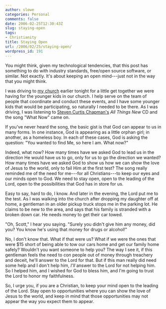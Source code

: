 ```yaml
---
author: slowe
categories: Personal
comments: false
date: 2006-02-25T12:30:43Z
slug: staying-open
tags:
- Christianity
title: Staying Open
url: /2006/02/25/staying-open/
wordpress_id: 191
---
```


You might think, given my technological tendencies, that this post has something to do with industry standards, free/open source software, or similar. Not exactly. It's about keeping an open mind---just not in the way that you might think.

I was driving to [my church](http://www.capitalcitycog.com/) earlier tonight for a little get together we were having for the younger kids in our church. I help serve on the team of people that coordinate and conduct these events, and I have some younger kids that would be participating, so naturally I needed to be there. As I was driving, I was listening to [Steven Curtis Chapman's](http://www.stevencurtischapman.com/) _All Things New_ CD and the song "What Now" came on.

If you've never heard the song, the basic gist is that God can appear to us in many forms. In one instance, God is appearing as a little orphan girl; in another, as a homeless boy. In each of these cases, God is asking the question: "You wanted to find Me, so here I am. What now?"

Indeed, what now? How many times have we asked God to lead us in the direction He would have us to go, only for us to go the direction we wanted? How many times have we asked God to show us how we can show the love of Jesus to the world, only to fail Him at the first test? The song really reminded me of the need for me---for all Christians---to keep our eyes and our minds open to God. We need to stay open, open to the leading of the Lord, open to the possibilities that God has in store for us.

Easy to say, hard to do, I know. And later in the evening, the Lord put me to the test. As I was walking into the church after dropping my daughter off at home, a gentleman in an older pickup truck stops me in the parking lot. He claims to be new to the area, and says that his family is stranded with a broken down car. He needs money to get their car towed.

"Oh, Scott," I hear you saying. "Surely you didn't give him any money, did you? You know he's using that money for drugs or alcohol!"

No, I don't know that. What if that were us? What if we were the ones that were $15 short of being able to tow our cars home and get our family home safely? Wouldn't you want someone to help you? The way I see it, if this gentleman feels the need to con people out of money through treachery and deceit, he'll answer to the Lord for that. But if this man really did need some help and I don't help him, _I'll_ answer to the Lord for not helping him. So I helped him, and I wished for God to bless him, and I'm going to trust the Lord to honor my faithfulness.

So, I urge you, if you are a Christian, to keep your mind open to the leading of the Lord. Stay open to opportunities where you can show the love of Jesus to the world, and keep in mind that those opportunities may not appear the way you expect them to appear.
